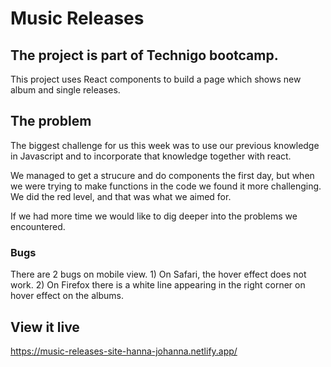 # Music Releases

## The project is part of Technigo bootcamp.

This project uses React components to build a page which shows new album and single releases.

## The problem
The biggest challenge for us this week was to use our previous knowledge in Javascript and to incorporate that knowledge together with react.

We managed to get a strucure and do components the first day, but when we were trying to make functions in the code we found it more challenging. 
We did the red level, and that was what we aimed for.

If we had more time we would like to dig deeper into the problems we encountered.

### Bugs
There are 2 bugs on mobile view. 1) On Safari, the hover effect does not work. 2) On Firefox there is a white line appearing in the right corner on hover effect on the albums.

## View it live
https://music-releases-site-hanna-johanna.netlify.app/
